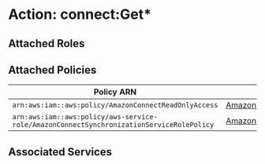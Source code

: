 # Action: connect:Get*

## Attached Roles

## Attached Policies

| Policy ARN | Policy Name |
|------------|-------------|
| `arn:aws:iam::aws:policy/AmazonConnectReadOnlyAccess` | [AmazonConnectReadOnlyAccess](../policies.md#amazonconnectreadonlyaccess) |
| `arn:aws:iam::aws:policy/aws-service-role/AmazonConnectSynchronizationServiceRolePolicy` | [AmazonConnectSynchronizationServiceRolePolicy](../policies.md#amazonconnectsynchronizationservicerolepolicy) |

## Associated Services

